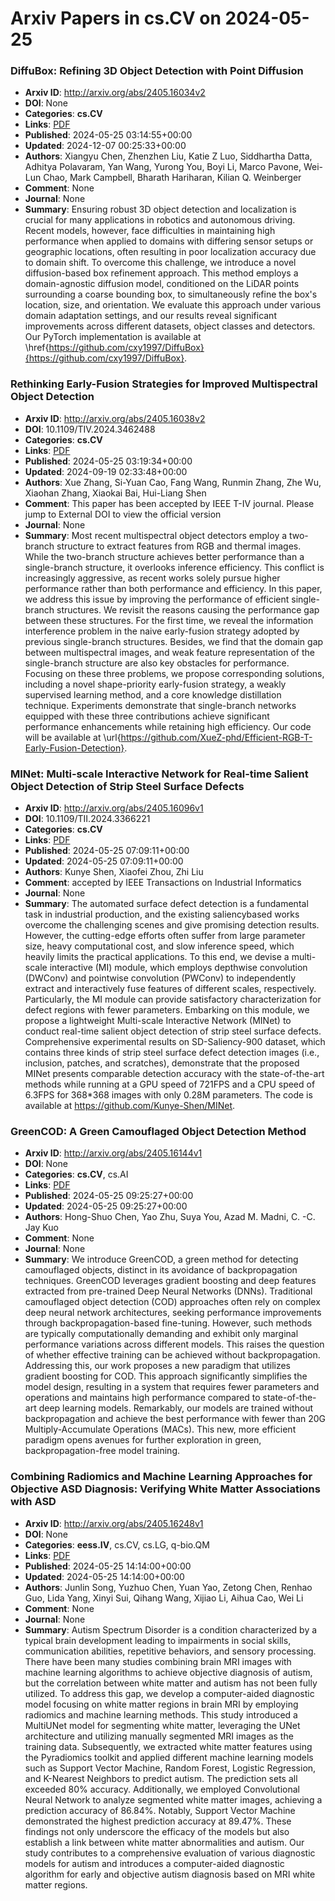 # Arxiv Papers in cs.CV on 2024-05-25
### DiffuBox: Refining 3D Object Detection with Point Diffusion
- **Arxiv ID**: http://arxiv.org/abs/2405.16034v2
- **DOI**: None
- **Categories**: **cs.CV**
- **Links**: [PDF](http://arxiv.org/pdf/2405.16034v2)
- **Published**: 2024-05-25 03:14:55+00:00
- **Updated**: 2024-12-07 00:25:33+00:00
- **Authors**: Xiangyu Chen, Zhenzhen Liu, Katie Z Luo, Siddhartha Datta, Adhitya Polavaram, Yan Wang, Yurong You, Boyi Li, Marco Pavone, Wei-Lun Chao, Mark Campbell, Bharath Hariharan, Kilian Q. Weinberger
- **Comment**: None
- **Journal**: None
- **Summary**: Ensuring robust 3D object detection and localization is crucial for many applications in robotics and autonomous driving. Recent models, however, face difficulties in maintaining high performance when applied to domains with differing sensor setups or geographic locations, often resulting in poor localization accuracy due to domain shift. To overcome this challenge, we introduce a novel diffusion-based box refinement approach. This method employs a domain-agnostic diffusion model, conditioned on the LiDAR points surrounding a coarse bounding box, to simultaneously refine the box's location, size, and orientation. We evaluate this approach under various domain adaptation settings, and our results reveal significant improvements across different datasets, object classes and detectors. Our PyTorch implementation is available at \href{https://github.com/cxy1997/DiffuBox}{https://github.com/cxy1997/DiffuBox}.



### Rethinking Early-Fusion Strategies for Improved Multispectral Object Detection
- **Arxiv ID**: http://arxiv.org/abs/2405.16038v2
- **DOI**: 10.1109/TIV.2024.3462488
- **Categories**: **cs.CV**
- **Links**: [PDF](http://arxiv.org/pdf/2405.16038v2)
- **Published**: 2024-05-25 03:19:34+00:00
- **Updated**: 2024-09-19 02:33:48+00:00
- **Authors**: Xue Zhang, Si-Yuan Cao, Fang Wang, Runmin Zhang, Zhe Wu, Xiaohan Zhang, Xiaokai Bai, Hui-Liang Shen
- **Comment**: This paper has been accepted by IEEE T-IV journal. Please jump to
  External DOI to view the official version
- **Journal**: None
- **Summary**: Most recent multispectral object detectors employ a two-branch structure to extract features from RGB and thermal images. While the two-branch structure achieves better performance than a single-branch structure, it overlooks inference efficiency. This conflict is increasingly aggressive, as recent works solely pursue higher performance rather than both performance and efficiency. In this paper, we address this issue by improving the performance of efficient single-branch structures. We revisit the reasons causing the performance gap between these structures. For the first time, we reveal the information interference problem in the naive early-fusion strategy adopted by previous single-branch structures. Besides, we find that the domain gap between multispectral images, and weak feature representation of the single-branch structure are also key obstacles for performance. Focusing on these three problems, we propose corresponding solutions, including a novel shape-priority early-fusion strategy, a weakly supervised learning method, and a core knowledge distillation technique. Experiments demonstrate that single-branch networks equipped with these three contributions achieve significant performance enhancements while retaining high efficiency. Our code will be available at \url{https://github.com/XueZ-phd/Efficient-RGB-T-Early-Fusion-Detection}.



### MINet: Multi-scale Interactive Network for Real-time Salient Object Detection of Strip Steel Surface Defects
- **Arxiv ID**: http://arxiv.org/abs/2405.16096v1
- **DOI**: 10.1109/TII.2024.3366221
- **Categories**: **cs.CV**
- **Links**: [PDF](http://arxiv.org/pdf/2405.16096v1)
- **Published**: 2024-05-25 07:09:11+00:00
- **Updated**: 2024-05-25 07:09:11+00:00
- **Authors**: Kunye Shen, Xiaofei Zhou, Zhi Liu
- **Comment**: accepted by IEEE Transactions on Industrial Informatics
- **Journal**: None
- **Summary**: The automated surface defect detection is a fundamental task in industrial production, and the existing saliencybased works overcome the challenging scenes and give promising detection results. However, the cutting-edge efforts often suffer from large parameter size, heavy computational cost, and slow inference speed, which heavily limits the practical applications. To this end, we devise a multi-scale interactive (MI) module, which employs depthwise convolution (DWConv) and pointwise convolution (PWConv) to independently extract and interactively fuse features of different scales, respectively. Particularly, the MI module can provide satisfactory characterization for defect regions with fewer parameters. Embarking on this module, we propose a lightweight Multi-scale Interactive Network (MINet) to conduct real-time salient object detection of strip steel surface defects. Comprehensive experimental results on SD-Saliency-900 dataset, which contains three kinds of strip steel surface defect detection images (i.e., inclusion, patches, and scratches), demonstrate that the proposed MINet presents comparable detection accuracy with the state-of-the-art methods while running at a GPU speed of 721FPS and a CPU speed of 6.3FPS for 368*368 images with only 0.28M parameters. The code is available at https://github.com/Kunye-Shen/MINet.



### GreenCOD: A Green Camouflaged Object Detection Method
- **Arxiv ID**: http://arxiv.org/abs/2405.16144v1
- **DOI**: None
- **Categories**: **cs.CV**, cs.AI
- **Links**: [PDF](http://arxiv.org/pdf/2405.16144v1)
- **Published**: 2024-05-25 09:25:27+00:00
- **Updated**: 2024-05-25 09:25:27+00:00
- **Authors**: Hong-Shuo Chen, Yao Zhu, Suya You, Azad M. Madni, C. -C. Jay Kuo
- **Comment**: None
- **Journal**: None
- **Summary**: We introduce GreenCOD, a green method for detecting camouflaged objects, distinct in its avoidance of backpropagation techniques. GreenCOD leverages gradient boosting and deep features extracted from pre-trained Deep Neural Networks (DNNs). Traditional camouflaged object detection (COD) approaches often rely on complex deep neural network architectures, seeking performance improvements through backpropagation-based fine-tuning. However, such methods are typically computationally demanding and exhibit only marginal performance variations across different models. This raises the question of whether effective training can be achieved without backpropagation. Addressing this, our work proposes a new paradigm that utilizes gradient boosting for COD. This approach significantly simplifies the model design, resulting in a system that requires fewer parameters and operations and maintains high performance compared to state-of-the-art deep learning models. Remarkably, our models are trained without backpropagation and achieve the best performance with fewer than 20G Multiply-Accumulate Operations (MACs). This new, more efficient paradigm opens avenues for further exploration in green, backpropagation-free model training.



### Combining Radiomics and Machine Learning Approaches for Objective ASD Diagnosis: Verifying White Matter Associations with ASD
- **Arxiv ID**: http://arxiv.org/abs/2405.16248v1
- **DOI**: None
- **Categories**: **eess.IV**, cs.CV, cs.LG, q-bio.QM
- **Links**: [PDF](http://arxiv.org/pdf/2405.16248v1)
- **Published**: 2024-05-25 14:14:00+00:00
- **Updated**: 2024-05-25 14:14:00+00:00
- **Authors**: Junlin Song, Yuzhuo Chen, Yuan Yao, Zetong Chen, Renhao Guo, Lida Yang, Xinyi Sui, Qihang Wang, Xijiao Li, Aihua Cao, Wei Li
- **Comment**: None
- **Journal**: None
- **Summary**: Autism Spectrum Disorder is a condition characterized by a typical brain development leading to impairments in social skills, communication abilities, repetitive behaviors, and sensory processing. There have been many studies combining brain MRI images with machine learning algorithms to achieve objective diagnosis of autism, but the correlation between white matter and autism has not been fully utilized. To address this gap, we develop a computer-aided diagnostic model focusing on white matter regions in brain MRI by employing radiomics and machine learning methods. This study introduced a MultiUNet model for segmenting white matter, leveraging the UNet architecture and utilizing manually segmented MRI images as the training data. Subsequently, we extracted white matter features using the Pyradiomics toolkit and applied different machine learning models such as Support Vector Machine, Random Forest, Logistic Regression, and K-Nearest Neighbors to predict autism. The prediction sets all exceeded 80% accuracy. Additionally, we employed Convolutional Neural Network to analyze segmented white matter images, achieving a prediction accuracy of 86.84%. Notably, Support Vector Machine demonstrated the highest prediction accuracy at 89.47%. These findings not only underscore the efficacy of the models but also establish a link between white matter abnormalities and autism. Our study contributes to a comprehensive evaluation of various diagnostic models for autism and introduces a computer-aided diagnostic algorithm for early and objective autism diagnosis based on MRI white matter regions.



